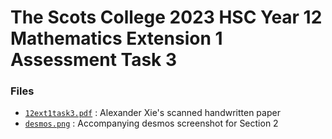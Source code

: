 # The Scots College 2023 HSC Year 12 Mathematics Extension 1 Assessment Task 3

### Files

- [`12ext1task3.pdf`](https://github.com/zturnip/2023_12ext1_task3/blob/main/12ext1task3.pdf) : Alexander Xie's scanned handwritten paper
- [`desmos.png`](https://github.com/zturnip/2023_12ext1_task3/blob/main/desmos.png) : Accompanying desmos screenshot for Section 2
